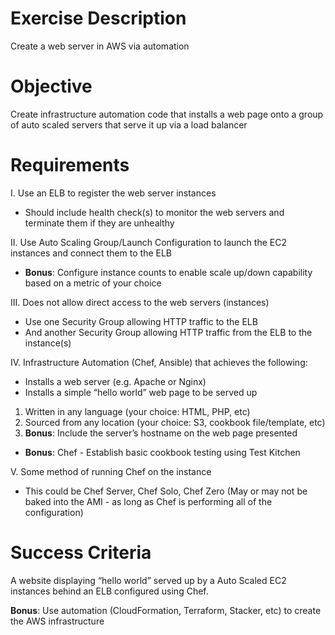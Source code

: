 # Exercise Description
Create a web server in AWS via automation

# Objective
Create infrastructure automation code that installs a web page onto a group of auto scaled servers that serve it up via a load balancer

# Requirements
I. Use an ELB to register the web server instances
 - Should include health check(s) to monitor the web servers and terminate them if they are unhealthy

II. Use Auto Scaling Group/Launch Configuration to launch the EC2 instances and connect them to the ELB
 - **Bonus**: Configure instance counts to enable scale up/down capability based on a metric of your choice

III. Does not allow direct access to the web servers (instances)
 - Use one Security Group allowing HTTP traffic to the ELB
 - And another Security Group allowing HTTP traffic from the ELB to the instance(s)

IV. Infrastructure Automation (Chef, Ansible) that achieves the following:
 - Installs a web server (e.g. Apache or Nginx)
 - Installs a simple “hello world” web page to be served up
 1. Written in any language (your choice: HTML, PHP, etc)
 2. Sourced from any location (your choice: S3, cookbook file/template, etc)
 3. **Bonus**: Include the server’s hostname on the web page presented
 - **Bonus**: Chef - Establish basic cookbook testing using Test Kitchen

V. Some method of running Chef on the instance
 - This could be Chef Server, Chef Solo, Chef Zero
  (May or may not be baked into the AMI - as long as Chef is performing all of the configuration)

# Success Criteria
A website displaying “hello world” served up by a Auto Scaled EC2 instances behind an ELB configured using Chef.

**Bonus**: Use automation (CloudFormation, Terraform, Stacker, etc) to create the AWS infrastructure
